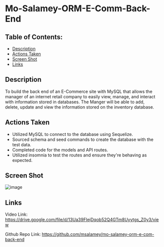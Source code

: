 # Mo-Salamey-ORM-E-Comm-Back-End

## Table of Contents: 
* [Description](#Description)
* [Actions Taken](#Actions)
* [Screen Shot](#Screen)
* [Links](#Links)

## Description
To build the back end of an E-Commerce site with MySQL that allows the manager of an internet retail company to easily view, manage, and interact with information stored in databases. The Manger will be able to add, delete, update and view the information stored on the inventory database.    

## Actions Taken 
* Utilized MySQL to connect to the database using Sequelize.  
* Sourced schema and seed commands to create the database with the test data. 
* Completed code for the models and API routes. 
* Utilized insomnia to test the routes and ensure they're behaving as expected.   

## Screen Shot

![image](https://user-images.githubusercontent.com/107436206/196289049-2e202696-7084-4007-a257-6b15fe82ade6.png)
 
## Links

Video Link: https://drive.google.com/file/d/13Ua39FIejDqob52Q4GTm8Uyytgs_Z0y3/view

Github Repo Link: https://github.com/msalamey/mo-salamey-orm-e-com-back-end

